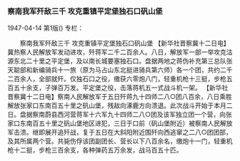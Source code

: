 ### 察南我军歼敌三千  攻克重镇平定堡独石口矾山堡

1947-04-14
第1版()
专栏：

　　察南我军歼敌三千
    攻克重镇平定堡独石口矾山堡
    【新华社晋察冀十二日电】冀热察人民解放军发动进攻，歼蒋军二千二百余人。八日，解放军一部一举攻克沽源东北二十里之平定堡，及以南长城要塞独石口。盘据两地之蒋伪补充第三总队张天聪部和新编骑兵十一旅（原为马占山东北挺进骑兵第六师）各一个团，共约二千二百余人，全部就歼。仅独石口之役，缴获六零炮八门，轻重机枪十三挺，步枪五百五十余支，子弹百万发。平定堡之役，击落蒋机五一式战斗机一架。
    【新华社晋察冀十二日电】察南人民解放军于五日歼蒋九十四师二八○团八百余，八日乘胜解放张家口东南百五十里之矾山堡，残敌向涿鹿方向溃退。此次战斗开始于本月二日。盘据察南蔚县西河营蒋军十六军九十四师二八○团及该军独立团一个营，向张家口东南百五十里之矾山堡地区进犯，三日于口前（矾山堡附近）被察南人民解放军击溃。继即展开追歼战，复于五日在大斜阳附近围歼向西逃窜之二八○团团部，及其所属两个营。共毙伤俘该团副团长、营长以下八百余名，缴炮十一门，轻重机枪十二挺，步枪三百余支，各种弹药五万余发，战马百五十匹。
